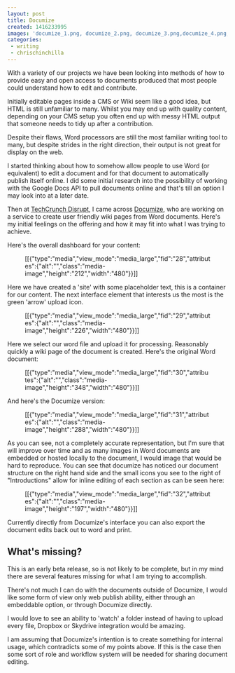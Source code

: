 ```yaml
---
layout: post
title: Documize
created: 1416233995
images: 'documize_1.png, documize_2.png, documize_3.png,documize_4.png,documize_5.png,documize_6.png'
categories:
 - writing
 - chrischinchilla
---
```


With a variety of our projects we have been looking into methods of how to provide easy and open access to documents produced that most people could understand how to edit and contribute.

Initially editable pages inside a CMS or Wiki seem like a good idea, but HTML is still unfamiliar to many. Whilst you may end up with quality content, depending on your CMS setup you often end up with messy HTML output that someone needs to tidy up after a contribution.

Despite their flaws, Word processors are still the most familiar writing tool to many, but despite strides in the right direction, their output is not great for display on the web.

I started thinking about how to somehow allow people to use Word (or equivalent) to edit a document and for that document to automatically publish itself online. I did some initial research into the possibility of working with the Google Docs API to pull documents online and that's till an option I may look into at a later date.

Then at <a href="https://techcrunch.com/event-type/disrupt/" target="_blank">TechCrunch Disrupt</a>, I came across <a href="https://www.documize.com" target="_blank">Documize</a>, who are working on a service to create user friendly wiki pages from Word documents. Here's my initial feelings on the offering and how it may fit into what I was trying to achieve.

Here's the overall dashboard for your content:<figure>[[{"type":"media","view_mode":"media_large","fid":"28","attributes":{"alt":"","class":"media-image","height":"212","width":"480"}}]]</figure>

Here we have created a 'site' with some placeholder text, this is a container for our content. The next interface element that interests us the most is the green 'arrow' upload icon.<figure>[[{"type":"media","view_mode":"media_large","fid":"29","attributes":{"alt":"","class":"media-image","height":"226","width":"480"}}]]</figure>

Here we select our word file and upload it for processing. Reasonably quickly a wiki page of the document is created. Here's the original Word document:<figure>[[{"type":"media","view_mode":"media_large","fid":"30","attributes":{"alt":"","class":"media-image","height":"348","width":"480"}}]]</figure>

And here's the Documize version:<figure>[[{"type":"media","view_mode":"media_large","fid":"31","attributes":{"alt":"","class":"media-image","height":"288","width":"480"}}]]</figure>

As you can see, not a completely accurate representation, but I'm sure that will improve over time and as many images in Word documents are embedded or hosted locally to the document, I would image that would be hard to reproduce. You can see that documize has noticed our document structure on the right hand side and the small icons you see to the right of "Introductions" allow for inline editing of each section as can be seen here:<figure>[[{"type":"media","view_mode":"media_large","fid":"32","attributes":{"alt":"","class":"media-image","height":"197","width":"480"}}]]</figure>

Currently directly from Documize's interface you can also export the document edits back out to word and print.<h2 id="whatsmissing">What's missing?</h2>

This is an early beta release, so is not likely to be complete, but in my mind there are several features missing for what I am trying to accomplish.

There's not much I can do with the documents outside of Documize, I would like some form of view only web publish ability, either through an embeddable option, or through Documize directly.

I would love to see an ability to 'watch' a folder instead of having to upload every file, Dropbox or Skydrive integration would be amazing.

I am assuming that Documize's intention is to create something for internal usage, which contradicts some of my points above. If this is the case then some sort of role and workflow system will be needed for sharing document editing.
